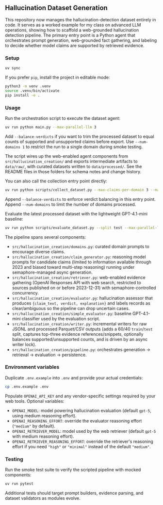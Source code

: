## Hallucination Dataset Generation

This repository now manages the hallucination-detection dataset entirely in
code. It serves as a worked example for my class on advanced LLM operations,
showing how to scaffold a web-grounded hallucination detection pipeline.
The primary entry point is a Python agent that orchestrates prompt generation,
web-grounded fact gathering, and labeling to decide whether model claims are
supported by retrieved evidence.

### Setup

```bash
uv sync
```

If you prefer `pip`, install the project in editable mode:

```bash
python3 -m venv .venv
source .venv/bin/activate
pip install -e .
```

### Usage

Run the orchestration script to execute the dataset agent:

```bash
uv run python main.py --max-parallel-llm 3
```

Add `--balance-verdicts` if you want to trim the processed dataset to equal counts of supported and unsupported claims before export.
Use `--num-domains 1` to restrict the run to a single domain during smoke testing.

The script wires up the web-enabled agent components from
`src/hallucination_creation/` and exports intermediate artifacts to
`data/raw/`, with curated datasets written to `data/processed/`. See the
README files in those folders for schema notes and change history.

You can also call the collection entry point directly:

```bash
uv run python scripts/collect_dataset.py --max-claims-per-domain 3 --max-parallel-llm 3
```

Append `--balance-verdicts` to enforce verdict balancing in this entry point.
Append `--num-domains` to limit the number of domains processed.

Evaluate the latest processed dataset with the lightweight GPT-4.1-mini baseline:

```bash
uv run python scripts/evaluate_dataset.py --split test --max-parallel-llm 3
```

The pipeline spans several components:
- `src/hallucination_creation/domains.py`: curated domain prompts to encourage diverse claims.
- `src/hallucination_creation/claim_generator.py`: reasoning model prompts for candidate claims (limited to information available through 2023 and biased toward multi-step reasoning) running under semaphore-managed async generation.
- `src/hallucination_creation/retriever.py`: web-enabled evidence gathering (OpenAI Responses API with web search, restricted to sources published on or before 2023-12-31) with semaphore-controlled concurrency.
- `src/hallucination_creation/evaluator.py`: hallucination assessor that produces `{claim_text, verdict, explanation}` and labels records as clear/ambiguous so the pipeline can drop uncertain cases.
- `src/hallucination_creation/simple_evaluator.py`: baseline GPT-4.1-mini classifier used by the evaluation script.
- `src/hallucination_creation/writer.py`: incremental writers for raw JSONL and processed Parquet/CSV outputs (adds a 60/40 `train`/`test` split, captures top-three evidence references/snippets, optionally balances supported/unsupported counts, and is driven by an async writer lock).
- `src/hallucination_creation/pipeline.py`: orchestrates generation → retrieval → evaluation → persistence.

### Environment variables

Duplicate `.env.example` into `.env` and provide your actual credentials:

```bash
cp .env.example .env
```

Populate `OPENAI_API_KEY` and any vendor-specific settings required by your web
tools. Optional variables:
- `OPENAI_MODEL`: model powering hallucination evaluation (default `gpt-5`, using medium reasoning effort).
- `OPENAI_REASONING_EFFORT`: override the evaluator reasoning effort (`"medium"` by default).
- `OPENAI_RETRIEVER_MODEL`: model used by the web retriever (default `gpt-5` with medium reasoning effort).
- `OPENAI_RETRIEVER_REASONING_EFFORT`: override the retriever's reasoning effort if you need `"high"` or `"minimal"` instead of the default `"medium"`.

### Testing

Run the smoke test suite to verify the scripted pipeline with mocked components:

```bash
uv run pytest
```

Additional tests should target prompt builders, evidence parsing, and dataset validators as modules evolve.

